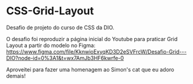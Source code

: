 # CSS-Grid-Layout

Desafio de projeto do curso de CSS da DIO.

O desafio foi reproduzir a página inicial do Youtube para praticar Grid Layout a partir do modelo no Figma:
https://www.figma.com/file/KknwioExyqKD3D2eSVFrcW/Desafio-Grid---DIO?node-id=0%3A1&t=wx7AmJb3HF6kwrfe-0

Aproveitei para fazer uma homenagem ao Simon's cat que eu adoro demais!
